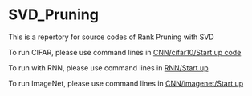 # SVD_Pruning
This is a repertory for source codes of Rank Pruning with SVD



To run CIFAR, please use command lines in [CNN/cifar10/Start up code](https://github.com/yanghr/SVD_Pruning/blob/master/CNN/cifar10/Start%20up%20code.md)

To run with RNN, please use command lines in [RNN/Start up](https://github.com/yanghr/SVD_Pruning/blob/master/RNN/world-language-model/start_up.txt)

To run ImageNet, please use command lines in [CNN/imagenet/Start up](https://github.com/yanghr/SVD_Pruning/blob/master/CNN/imagenet/start_up.txt)
